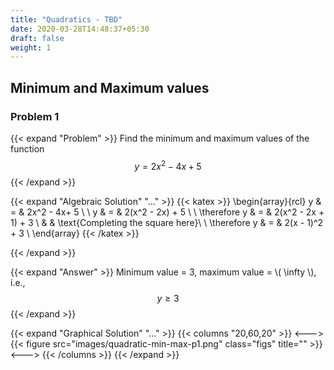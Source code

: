 ```yaml
---
title: "Quadratics - TBD"
date: 2020-03-28T14:48:37+05:30
draft: false
weight: 1
---
```


## Minimum and Maximum values

### Problem 1

{{< expand "Problem" >}}
Find the minimum and maximum values of the function $$ y = 2x^2 - 4x+ 5 $$
{{< /expand >}}

{{< expand "Algebraic Solution" "..." >}}
{{< katex >}}
\begin{array}{rcl}
y & = & 2x^2 - 4x+ 5 \\ \\
y & = & 2(x^2 - 2x) + 5 \\ \\
\therefore y & = & 2(x^2 - 2x + 1) + 3 \\
& & \text{Completing the square here}\\ \\
\therefore y & = & 2(x - 1)^2 + 3 \\
\end{array}
{{< /katex >}}

{{< /expand >}}

{{< expand "Answer" >}}
Minimum value = 3, maximum value = \\( \infty \\), i.e.,
$$ y \geq 3 $$ 
{{< /expand >}}

{{< expand "Graphical Solution" "..." >}}
{{< columns "20,60,20" >}}
<--->
{{< figure src="images/quadratic-min-max-p1.png" class="figs" title="" >}}
<--->
{{< /columns >}}
{{< /expand >}}

